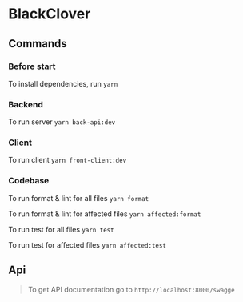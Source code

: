 # BlackClover

## Commands

### Before start

To install dependencies, run `yarn`

### Backend

To run server `yarn back-api:dev`

### Client

To run client `yarn front-client:dev`

### Codebase

To run format & lint for all files `yarn format`

To run format & lint for affected files `yarn affected:format`

To run test for all files `yarn test`

To run test for affected files `yarn affected:test`

## Api

> To get API documentation go to `http://localhost:8000/swagge`
